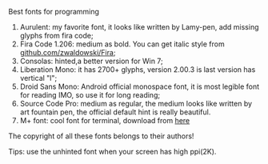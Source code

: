 Best fonts for programming

1. Aurulent: my favorite font, it looks like written by Lamy-pen, add missing glyphs from fira code;
2. Fira Code 1.206: medium as bold. You can get italic style from [github.com/zwaldowski/Fira](https://github.com/zwaldowski/Fira/tree/zwaldowski/mod-new);
3. Consolas: hinted,a better version for Win 7;
4. Liberation Mono: it has 2700+ glyphs, version 2.00.3 is last version has vertical "l";
5. Droid Sans Mono: Android official monospace font, it is most legible font for reading IMO, so use it for long reading;
6. Source Code Pro: medium as regular, the medium looks like written by art fountain pen, the official default hint is really beautiful.
7. M+ font: cool font for terminal, download from [here](https://zh.osdn.net/frs/redir.php?m=tuna&f=mplus-fonts%2F62344%2F063-WITHOUT_KANA_AND_KANJI.tar.xz)


The copyright of all these fonts belongs to their authors!

Tips: use the unhinted font when your screen has high ppi(2K).

